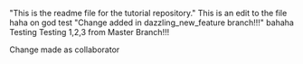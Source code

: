 "This is the readme file for the tutorial repository."
This is an edit to the file haha
on god test
"Change added in dazzling_new_feature branch!!!" bahaha
Testing Testing 1,2,3 from Master Branch!!!

Change made as collaborator

